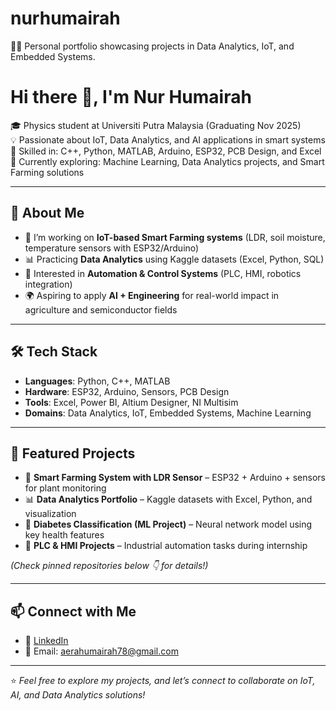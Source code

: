 # nurhumairah
👩‍💻 Personal portfolio showcasing projects in Data Analytics, IoT, and Embedded Systems.

# Hi there 👋, I'm Nur Humairah  

🎓 Physics student at Universiti Putra Malaysia (Graduating Nov 2025)  
💡 Passionate about IoT, Data Analytics, and AI applications in smart systems  
🔧 Skilled in: C++, Python, MATLAB, Arduino, ESP32, PCB Design, and Excel  
🌱 Currently exploring: Machine Learning, Data Analytics projects, and Smart Farming solutions  

---

## 🚀 About Me  
- 🔭 I’m working on **IoT-based Smart Farming systems** (LDR, soil moisture, temperature sensors with ESP32/Arduino)  
- 📊 Practicing **Data Analytics** using Kaggle datasets (Excel, Python, SQL)  
- 🤖 Interested in **Automation & Control Systems** (PLC, HMI, robotics integration)  
- 🌍 Aspiring to apply **AI + Engineering** for real-world impact in agriculture and semiconductor fields  

---

## 🛠️ Tech Stack  
- **Languages**: Python, C++, MATLAB  
- **Hardware**: ESP32, Arduino, Sensors, PCB Design  
- **Tools**: Excel, Power BI, Altium Designer, NI Multisim  
- **Domains**: Data Analytics, IoT, Embedded Systems, Machine Learning  

---

## 📂 Featured Projects  
- 🌱 **Smart Farming System with LDR Sensor** – ESP32 + Arduino + sensors for plant monitoring  
- 📊 **Data Analytics Portfolio** – Kaggle datasets with Excel, Python, and visualization  
- 🧠 **Diabetes Classification (ML Project)** – Neural network model using key health features  
- 🔌 **PLC & HMI Projects** – Industrial automation tasks during internship  

*(Check pinned repositories below 👇 for details!)*  

---

## 📫 Connect with Me  
- 💼 [LinkedIn](www.linkedin.com/in/nur-humairah-mohamad-khalil)   
- 📧 Email: aerahumairah78@gmail.com  

---

⭐️ *Feel free to explore my projects, and let’s connect to collaborate on IoT, AI, and Data Analytics solutions!*  
